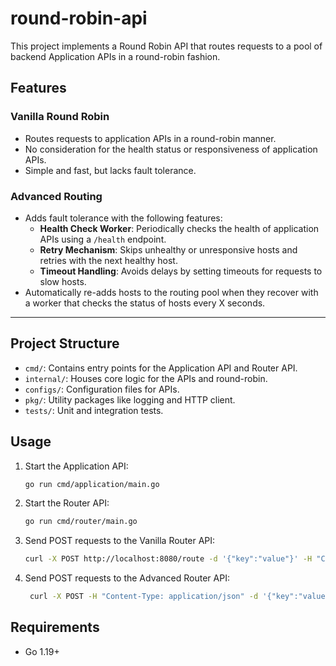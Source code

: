 
# round-robin-api

This project implements a Round Robin API that routes requests to a pool of backend Application APIs in a round-robin fashion.

## Features

### Vanilla Round Robin
- Routes requests to application APIs in a round-robin manner.
- No consideration for the health status or responsiveness of application APIs.
- Simple and fast, but lacks fault tolerance.

### Advanced Routing
- Adds fault tolerance with the following features:
   - **Health Check Worker**: Periodically checks the health of application APIs using a `/health` endpoint.
   - **Retry Mechanism**: Skips unhealthy or unresponsive hosts and retries with the next healthy host.
   - **Timeout Handling**: Avoids delays by setting timeouts for requests to slow hosts.
- Automatically re-adds hosts to the routing pool when they recover with a worker that checks the status of hosts every X seconds.

---


## Project Structure

- `cmd/`: Contains entry points for the Application API and Router API.
- `internal/`: Houses core logic for the APIs and round-robin.
- `configs/`: Configuration files for APIs.
- `pkg/`: Utility packages like logging and HTTP client.
- `tests/`: Unit and integration tests.

## Usage

1. Start the Application API:
   ```bash
   go run cmd/application/main.go
   ```

2. Start the Router API:
   ```bash
   go run cmd/router/main.go
   ```

3. Send POST requests to the Vanilla Router API:
   ```bash
   curl -X POST http://localhost:8080/route -d '{"key":"value"}' -H "Content-Type: application/json"
   ```
3. Send POST requests to the Advanced Router API:
   ```bash
    curl -X POST -H "Content-Type: application/json" -d '{"key":"value"}' http://localhost:8080/advanced_routing
   ```

## Requirements

- Go 1.19+
